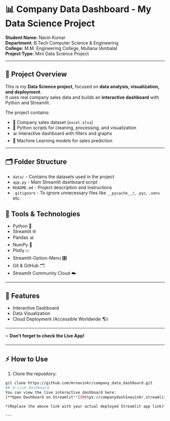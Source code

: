 # 📊 Company Data Dashboard - My Data Science Project

**Student Name:** Navin Kumar   
**Department:** B.Tech Computer Science & Engineering  
**College:** M.M. Engineering College, Mullana (Ambala)  
**Project Type:** Mini Data Science Project  

---

## 🚀 Project Overview
This is my **Data Science project**, focused on **data analysis, visualization, and deployment**.  
It uses real company sales data and builds an **interactive dashboard** with Python and Streamlit.

The project contains:  
- 📂 Company sales dataset (`excel.xlsx`)  
- 🐍 Python scripts for cleaning, processing, and visualization  
- 📊 Interactive dashboard with filters and graphs  
- 🤖 Machine Learning models for sales prediction  

---

## 🗂️ Folder Structure
- `data/` - Contains the datasets used in the project  
- `app.py` - Main Streamlit dashboard script  
- `README.md` - Project description and instructions  
- `.gitignore` - To ignore unnecessary files like `__pycache__/`, `.pyc`, `.venv` etc.

## 🔧 Tools & Technologies
- Python 🐍  
- Streamlit 🌐  
- Pandas 📊  
- NumPy 🔢  
- Plotly 📈  
- Streamlit-Option-Menu 🎛️  
- Git & GitHub 🗂️  
- Streamlit Community Cloud ☁️

---

## 📌 Features
- Interactive Dashboard  
- Data Visualization  
- Cloud Deployment (Accessible Worldwide 🌎)  

---

⭐ **Don’t forget to check the Live App!**

---

## ⚡ How to Use
1. Clone the repository:
```bash
git clone https://github.com/mrnavinkr/company_data_dashboard.git
## 🌐 Live Dashboard
You can view the live interactive dashboard here:  
[**Open Dashboard on Streamlit**](https://companydash1navinkr.streamlit.app/)

*(Replace the above link with your actual deployed Streamlit app link)*

---




